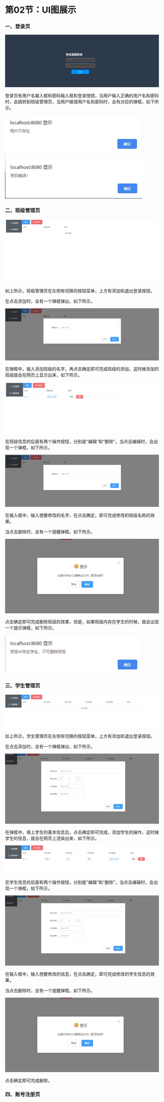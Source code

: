 # 第02节：UI图展示

### 一、登录页

![登录页](../images/1202_login.jpg)

登录页有用户名输入框和密码输入框和登录按钮，当用户输入正确的用户名和密码时，会跳转到班级管理页，当用户输错用户名和密码时，会有对应的弹框，如下所示。

![用户不存在](../images/1202_user.jpg)

![密码错误](../images/1202_pass.jpg)

### 二、班级管理页

![班级管理页](../images/1202_clazz.jpg)

如上所示，班级管理页在左侧有切换的按钮菜单，上方有添加和退出登录按钮。

在点击添加时，会有一个弹框弹出，如下所示。

![添加班级弹框](../images/1202_insertclazz.jpg)

在弹框中，输入添加班级的名字，再点击确定即可完成班级的添加，这时候添加的班级就会在网页上显示出来，如下所示。

![班级信息](../images/1202_clazzname.jpg)

在班级信息的后面有两个操作按钮，分别是“编辑”和“删除”，当点击编辑时，会出现一个弹框，如下所示。

![编辑弹框](../images/1202_insertclazz.jpg)

在输入框中，输入想要修改的名字，在点击确定，即可完成修改的班级名称的效果。

当点击删除时，会有一个提醒弹框，如下所示。

![删除提醒框](../images/1202_deleteclazz.jpg)

点击确定即可完成删除班级的效果，但是，如果班级内存在学生的时候，就会出现一个提示弹框，如下所示。

![删除失败](../images/1202_deleteno.jpg)

### 三、学生管理页

![学生管理页面](../images/1202_students.jpg)

如上所示，学生管理页在左侧有切换的按钮菜单，上方有添加和退出登录按钮。

在点击添加时，会有一个弹框弹出，如下所示。

![添加学生](../images/1202_insertstudent.jpg)

在弹框中，填上学生的基本信息后，点击确定即可完成，添加学生的操作，这时候学生的信息，就会在网页上渲染出来，如下所示。

![学生信息](../images/1202_student.jpg)

在学生信息的后面有两个操作按钮，分别是“编辑”和“删除”，当点击编辑时，会出现一个弹框，如下所示。

![修改学生信息](../images/1202_insertstudent.jpg)

在输入框中，输入想要修改的信息，在点击确定，即可完成修改的学生信息的效果。

当点击删除时，会有一个提醒弹框，如下所示。

![删除提醒框](../images/1202_deleteclazz.jpg)

点击确定即可完成删除。

### 四、账号注册页